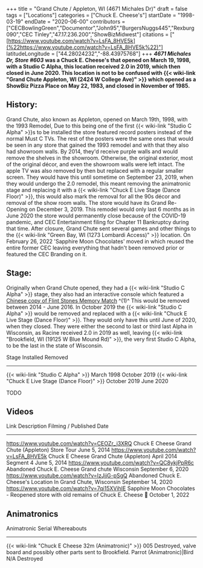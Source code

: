 +++
title = "Grand Chute / Appleton, WI (4671 Michales Dr)"
draft = false
tags = ["Locations"]
categories = ["Chuck E. Cheese's"]
startDate = "1998-03-19"
endDate = "2020-06-00"
contributors = ["CECBowlingGreen","Documentor","John95","BurgersNuggs445","Rexburg090","CEC Tinley","47.17.236.200","ShowBizMidwest"]
citations = ["[https://www.youtube.com/watch?v=LsFA_8HVE5k](%22https://www.youtube.com/watch?v=LsFA_8HVE5k%22)"]
latitudeLongitude = ["44.28024232","-88.43975768"]
+++
***4671 Michales Dr, Store #603* was a Chuck E. Cheese's that opened on March 19, 1998, with a Studio C Alpha, this location received 2.0 in 2019, which then closed in June 2020.
This location is not to be confused with {{< wiki-link "Grand Chute Appleton, WI (2424 W College Ave)" >}} which opened as a ShowBiz Pizza Place on May 22, 1983, and closed in November of 1985.**

## History:

Grand Chute, also known as Appleton, opened on March 19th, 1998, with the 1993 Remodel, Due to this being one of the first {{< wiki-link "Studio C Alpha" >}}s to be installed the store featured record posters instead of the normal Must C TVs. The rest of the posters were the same ones that would be seen in any store that gained the 1993 remodel and with that they also had showroom walls.
By 2014, they'd receive purple walls and would remove the shelves in the showroom. Otherwise, the original exterior, most of the original décor, and even the showroom walls were left intact. The apple TV was also removed by then but replaced with a regular smaller screen.
They would have this until sometime on September 23, 2019, when they would undergo the 2.0 remodel, this meant removing the animatronic stage and replacing it with a {{< wiki-link "Chuck E Live Stage (Dance Floor)" >}}, this would also mark the removal for all the 90s décor and removal of the show room walls. The store would have its Grand Re-Opening on December 3, 2019. This remodel would only last 6 months as in June 2020 the store would permanently close because of the COVID-19 pandemic, and CEC Entertainment filing for Chapter 11 Bankruptcy during that time. After closure, Grand Chute sent several games and other things to the {{< wiki-link "Green Bay, WI (1273 Lombardi Access)" >}} location. On February 26, 2022 'Sapphire Moon Chocolates' moved in which reused the entire former CEC leaving everything that hadn't been removed prior or featured the CEC Branding on it.

## Stage:

Originally when Grand Chute opened, they had a {{< wiki-link "Studio C Alpha" >}} stage, they also had an interactive console which featured a [Chinese copy of Flint Stones Memory Match](https://archive.org/details/arcade_fredmem) ^(1)^
This would be removed between 2014 - June 2016. In October 2019 the {{< wiki-link "Studio C Alpha" >}} would be removed and replaced with a {{< wiki-link "Chuck E Live Stage (Dance Floor)" >}}. They would only have this until June of 2020, when they closed. They were either the second to last or third last Alpha in Wisconsin, as Racine received 2.0 in 2019 as well, leaving {{< wiki-link "Brookfield, WI (19125 W Blue Mound Rd)" >}}, the very first Studio C Alpha, to be the last in the state of Wisconsin.

  Stage                                                      Installed      Removed
  ---------------------------------------------------------- -------------- --------------
  {{< wiki-link "Studio C Alpha" >}}                     March 1998     October 2019
  {{< wiki-link "Chuck E Live Stage (Dance Floor)" >}}   October 2019   June 2020

TODO

## Videos

  Link                                          Description                                                                        Filming / Published Date
  --------------------------------------------- ---------------------------------------------------------------------------------- --------------------------
  https://www.youtube.com/watch?v=CEOZr_j3XRQ   Chuck E Cheese Grand Chute (Appleton) Store Tour                                   June 5, 2014
  https://www.youtube.com/watch?v=LsFA_8HVE5k   Chuck E Cheese Grand Chute (Appleton) April 2014 Segment 4                         June 5, 2014
  https://www.youtube.com/watch?v=QC8ykjPpR6c   Abandoned Chuck E. Cheese Grand chute Wisconsin                                    September 6, 2020
  https://www.youtube.com/watch?v=IzJjjG-pSgQ   Abandoned Chuck E. Cheese's Location In Grand Chute, Wisconsin                     September 14, 2020
  https://www.youtube.com/watch?v=7qi15XVihIE   Sapphire Moon Chocolates - Reopened store with old remains of Chuck E. Cheese 🌹   October 1, 2022

## Animatronics

  Animatronic                                                Serial   Whereabouts
  ---------------------------------------------------------- -------- ---------------------------------------------------------------------
  {{< wiki-link "Chuck E Cheese 32m (Animatronic)" >}}   005      Destroyed, valve board and possibly other parts sent to Brookfield.
  Parrot (Animatronic)|Bird                                 N/A      Destroyed
